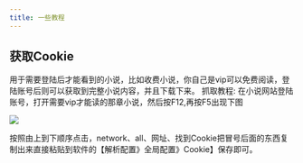 ```yaml
---
title: 一些教程
---
```


## 获取Cookie

用于需要登陆后才能看到的小说，比如收费小说，你自己是vip可以免费阅读，登陆账号后则可以获取到完整小说内容，并且下载下来。
抓取教程:
在小说网站登陆账号，打开需要vip才能读的那章小说，然后按F12,再按F5出现下图

<img src="https://gitee.com/unclezs/image-blog/raw/master/20210615160113.png"/>
 	
按照由上到下顺序点击，network、all、网址、找到Cookie把冒号后面的东西复制出来直接粘贴到软件的【解析配置》全局配置》Cookie】保存即可。




